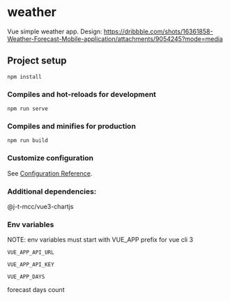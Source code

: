 # weather
Vue simple weather app.
Design:
https://dribbble.com/shots/16361858-Weather-Forecast-Mobile-application/attachments/9054245?mode=media

## Project setup
```
npm install
```

### Compiles and hot-reloads for development
```
npm run serve
```

### Compiles and minifies for production
```
npm run build
```

### Customize configuration
See [Configuration Reference](https://cli.vuejs.org/config/).

### Additional dependencies:
@j-t-mcc/vue3-chartjs

### Env variables
NOTE: env variables must start with VUE_APP prefix for vue cli 3

```
VUE_APP_API_URL
```
```
VUE_APP_API_KEY
```
```
VUE_APP_DAYS
```
forecast days count
